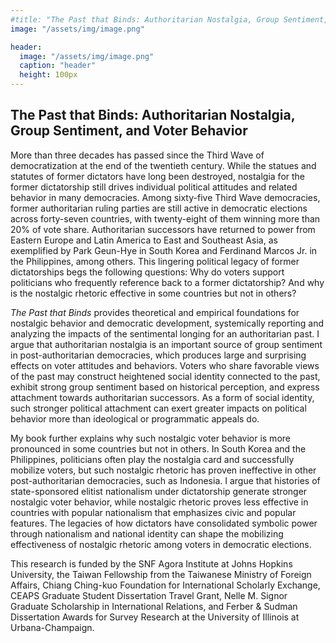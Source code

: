 ```yaml
---
#title: "The Past that Binds: Authoritarian Nostalgia, Group Sentiment, and Voter Behavior (Under Review)"
image: "/assets/img/image.png"

header:
  image: "/assets/img/image.png"
  caption: "header"
  height: 100px
---
```

## The Past that Binds: Authoritarian Nostalgia, Group Sentiment, and Voter Behavior

More than three decades has passed since the Third Wave of democratization at the end of the twentieth century. While the statues and statutes of former dictators have long been destroyed, nostalgia for the former dictatorship still drives individual political attitudes and related behavior in many democracies. Among sixty-five Third Wave democracies, former authoritarian ruling parties are still active in democratic elections across forty-seven countries, with twenty-eight of them winning more than 20% of vote share. Authoritarian successors have returned to power from Eastern Europe and Latin America to East and Southeast Asia, as exemplified by Park Geun-Hye in South Korea and Ferdinand Marcos Jr. in the Philippines, among others. This lingering political legacy of former dictatorships begs the following questions: Why do voters support politicians who frequently reference back to a former dictatorship? And why is the nostalgic rhetoric effective in some countries but not in others?  

*The Past that Binds* provides theoretical and empirical foundations for nostalgic behavior and democratic development, systemically reporting and analyzing the impacts of the sentimental longing for an authoritarian past. I argue that authoritarian nostalgia is an important source of group sentiment in post-authoritarian democracies, which produces large and surprising effects on voter attitudes and behaviors. Voters who share favorable views of the past may construct heightened social identity connected to the past, exhibit strong group sentiment based on historical perception, and express attachment towards authoritarian successors. As a form of social identity, such stronger political attachment can exert greater impacts on political behavior more than ideological or programmatic appeals do. 

My book further explains why such nostalgic voter behavior is more pronounced in some countries but not in others. In South Korea and the Philippines, politicians often play the nostalgia card and successfully mobilize voters, but such nostalgic rhetoric has proven ineffective in other post-authoritarian democracies, such as Indonesia. I argue that histories of state-sponsored elitist nationalism under dictatorship generate stronger nostalgic voter behavior, while nostalgic rhetoric proves less effective in countries with popular nationalism that emphasizes civic and popular features. The legacies of how dictators have consolidated symbolic power through nationalism and national identity can shape the mobilizing effectiveness of nostalgic rhetoric among voters in democratic elections.


This research is funded by the SNF Agora Institute at Johns Hopkins University, the Taiwan Fellowship from the Taiwanese Ministry of Foreign Affairs, Chiang Ching-kuo Foundation for International Scholarly Exchange, CEAPS Graduate Student Dissertation Travel Grant, Nelle M. Signor Graduate	Scholarship in International Relations, and Ferber & Sudman Dissertation Awards for Survey Research at the University of Illinois at Urbana-Champaign.
